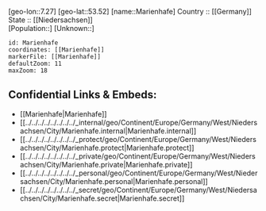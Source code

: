 ﻿---
location: [53.52,7.27] 
mapzoom: [7,12] 
mapmarker: city 
type: City
tags:
- geo/City


SpocWebEntityId: 32294
isDeleted: false
confidential: public

---
[geo-lon::7.27] 
[geo-lat::53.52] 
[name::Marienhafe] 
Country :: [[Germany]]  
State :: [[Niedersachsen]]  
[Population::] 
[Unknown::] 


```leaflet
id: Marienhafe
coordinates: [[Marienhafe]] 
markerFile: [[Marienhafe]] 
defaultZoom: 11 
maxZoom: 18
```


## Confidential Links & Embeds: 
- [[Marienhafe|Marienhafe]]  
- [[../../../../../../../../_internal/geo/Continent/Europe/Germany/West/Niedersachsen/City/Marienhafe.internal|Marienhafe.internal]] 
- [[../../../../../../../../_protect/geo/Continent/Europe/Germany/West/Niedersachsen/City/Marienhafe.protect|Marienhafe.protect]] 
- [[../../../../../../../../_private/geo/Continent/Europe/Germany/West/Niedersachsen/City/Marienhafe.private|Marienhafe.private]] 
- [[../../../../../../../../_personal/geo/Continent/Europe/Germany/West/Niedersachsen/City/Marienhafe.personal|Marienhafe.personal]] 
- [[../../../../../../../../_secret/geo/Continent/Europe/Germany/West/Niedersachsen/City/Marienhafe.secret|Marienhafe.secret]] 
